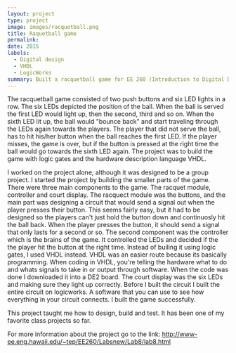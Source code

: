 ```yaml
---
layout: project
type: project
image: images/racquetball.png
title: Raquetball game
permalink: 
date: 2015
labels:
  - Digital design
  - VHDL
  - LogicWorks
summary: Built a racquetball game for EE 260 (Introduction to Digital Design.) 
---
```


The racquetball game consisted of two push buttons and six LED lights in a row. The six LEDs depicted the position of the ball. When the ball is served the first LED would light up, then the second, third and so on. When the sixth LED lit up, the ball would "bounce back" and start traveling through the LEDs again towards the players. The player that did not serve the ball, has to hit his/her button when the ball reaches the first LED. If the player misses, the game is over, but if the button is pressed at the right time the ball would go towards the sixth LED again. The project was to build the game with logic gates and the hardware description language VHDL. 

I worked on the project alone, although it was designed to be a group project. I started the project by building the smaller parts of the game. There were three main components to the game. The racquet module, controller and court display. The racquect module was the buttons, and the main part was designing a circuit that would send a signal out when the player presses their button. This seems fairly easy, but it had to be designed so the players can't just hold the button down and continuosly hit the ball back. When the player presses the button, it should send a signal that only lasts for a second or so. The second component was the controller which is the brains of the game. It controlled the LEDs and decided if the the player hit the button at the right time. Instead of builing it using logic gates, I used VHDL instead. VHDL was an easier route because its basically programming. When coding in VHDL, you're telling the hardware what to do and whats signals to take in or output through software. When the code was done I downloaded it into a DE2 board. The court display was the six LEDs and making sure they light up correctly. Before I built the circuit I built the entire circuit on logicworks. A software that you can use to see how everything in your circuit connects. I built the game successfully. 

This project taught me how to design, build and test. It has been one of my favorite class projects so far. 

For more information about the project go to the link: http://www-ee.eng.hawaii.edu/~tep/EE260/Labsnew/Lab8/lab8.html
